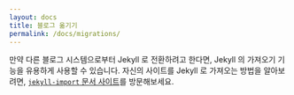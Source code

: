 ```yaml
---
layout: docs
title: 블로그 옮기기
permalink: /docs/migrations/
---
```


만약 다른 블로그 시스템으로부터 Jekyll 로 전환하려고 한다면, Jekyll 의 가져오기
기능을 유용하게 사용할 수 있습니다. 자신의 사이트를 Jekyll 로 가져오는 방법을
알아보려면, [`jekyll-import` 문서 사이트](http://import.jekyllrb.com/docs/home/)를 방문해보세요.

